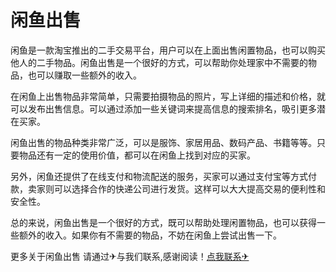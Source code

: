 # 闲鱼出售

闲鱼是一款淘宝推出的二手交易平台，用户可以在上面出售闲置物品，也可以购买他人的二手物品。闲鱼出售是一个很好的方式，可以帮助你处理家中不需要的物品，也可以赚取一些额外的收入。

在闲鱼上出售物品非常简单，只需要拍摄物品的照片，写上详细的描述和价格，就可以发布出售信息。可以通过添加一些关键词来提高信息的搜索排名，吸引更多潜在买家。

闲鱼出售的物品种类非常广泛，可以是服饰、家居用品、数码产品、书籍等等。只要物品还有一定的使用价值，都可以在闲鱼上找到对应的买家。

另外，闲鱼还提供了在线支付和物流配送的服务，买家可以通过支付宝等方式付款，卖家则可以选择合作的快递公司进行发货。这样可以大大提高交易的便利性和安全性。

总的来说，闲鱼出售是一个很好的方式，既可以帮助处理闲置物品，也可以获得一些额外的收入。如果你有不需要的物品，不妨在闲鱼上尝试出售一下。

更多关于闲鱼出售 请通过✈与我们联系,感谢阅读！[点我联系✈](https://pro.G208.com)